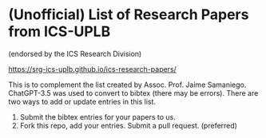 # (Unofficial) List of Research Papers from ICS-UPLB
(endorsed by the ICS Research Division)

https://srg-ics-uplb.github.io/ics-research-papers/

This is to complement the list created by Assoc. Prof. Jaime Samaniego.
ChatGPT-3.5 was used to convert to bibtex (there may be errors). 
There are two ways to add or update entries in this list.

1. Submit the bibtex entries for your papers to us.
2. Fork this repo, add your entries. Submit a pull request. (preferred) 

